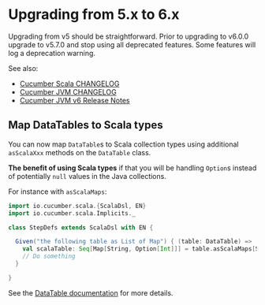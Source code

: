 # Upgrading from 5.x to 6.x

Upgrading from v5 should be straightforward.
Prior to upgrading to v6.0.0 upgrade to v5.7.0 and stop using all deprecated features.
Some features will log a deprecation warning.

See also:
- [Cucumber Scala CHANGELOG](../CHANGELOG.md)
- [Cucumber JVM CHANGELOG](https://github.com/cucumber/cucumber-jvm/blob/master/CHANGELOG.md)
- [Cucumber JVM v6 Release Notes](https://github.com/cucumber/cucumber-jvm/blob/master/release-notes/v6.0.0.md)

## Map DataTables to Scala types

You can now map `DataTable`s to Scala collection types using additional `asScalaXxx` methods on the `DataTable` class.

**The benefit of using Scala types** if that you will be handling `Option`s instead of potentially `null` values in the Java collections.

For instance with `asScalaMaps`:

```scala
import io.cucumber.scala.{ScalaDsl, EN}
import io.cucumber.scala.Implicits._

class StepDefs extends ScalaDsl with EN {

  Given("the following table as List of Map") { (table: DataTable) =>
    val scalaTable: Seq[Map[String, Option[Int]]] = table.asScalaMaps[String, Int]
    // Do something
  }

}
```

See the [DataTable documentation](./datatables.md) for more details.
